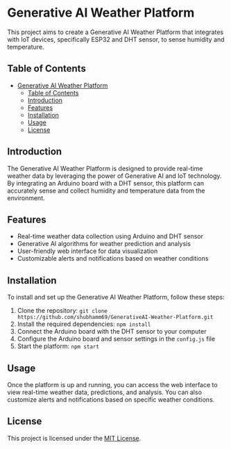 # Generative AI Weather Platform

This project aims to create a Generative AI Weather Platform that integrates with IoT devices, specifically ESP32 and DHT sensor, to sense humidity and temperature.

## Table of Contents

- [Generative AI Weather Platform](#generative-ai-weather-platform)
  - [Table of Contents](#table-of-contents)
  - [Introduction](#introduction)
  - [Features](#features)
  - [Installation](#installation)
  - [Usage](#usage)
  - [License](#license)

## Introduction

The Generative AI Weather Platform is designed to provide real-time weather data by leveraging the power of Generative AI and IoT technology. By integrating an Arduino board with a DHT sensor, this platform can accurately sense and collect humidity and temperature data from the environment.

## Features

- Real-time weather data collection using Arduino and DHT sensor
- Generative AI algorithms for weather prediction and analysis
- User-friendly web interface for data visualization
- Customizable alerts and notifications based on weather conditions

## Installation

To install and set up the Generative AI Weather Platform, follow these steps:

1. Clone the repository: `git clone https://github.com/shubhamm69/GenerativeAI-Weather-Platform.git`
2. Install the required dependencies: `npm install`
3. Connect the Arduino board with the DHT sensor to your computer
4. Configure the Arduino board and sensor settings in the `config.js` file
5. Start the platform: `npm start`

## Usage

Once the platform is up and running, you can access the web interface to view real-time weather data, predictions, and analysis. You can also customize alerts and notifications based on specific weather conditions.


## License

This project is licensed under the [MIT License](LICENSE).
